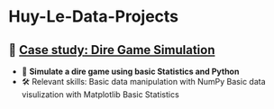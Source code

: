 # Huy-Le-Data-Projects

## 🔹 [Case study: Dire Game Simulation](Project-1/README.md)
- 🔗 **Simulate a dire game using basic Statistics and Python**
- 🛠️ Relevant skills:
  Basic data manipulation with NumPy
  Basic data visulization with Matplotlib
  Basic Statistics
